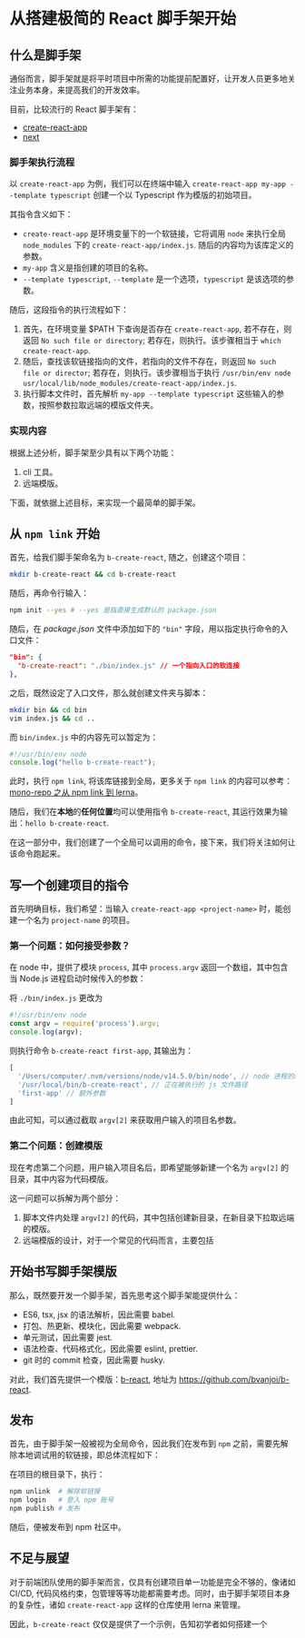 # 从搭建极简的 React 脚手架开始

## 什么是脚手架

通俗而言，脚手架就是将平时项目中所需的功能提前配置好，让开发人员更多地关注业务本身，来提高我们的开发效率。

目前，比较流行的 React 脚手架有：

- [create-react-app](https://github.com/facebook/create-react-app)
- [next](https://nextjs.org/)

### 脚手架执行流程

以 `create-react-app` 为例，我们可以在终端中输入 `create-react-app my-app --template typescript` 创建一个以 Typescript 作为模版的初始项目。

其指令含义如下：

- `create-react-app` 是环境变量下的一个软链接，它将调用 `node` 来执行全局 `node_modules` 下的 `create-react-app/index.js`. 随后的内容均为该库定义的参数。
- `my-app` 含义是指创建的项目的名称。
- `--template typescript`, `--template` 是一个选项，`typescript` 是该选项的参数。

随后，这段指令的执行流程如下：

1. 首先，在环境变量 $PATH 下查询是否存在 `create-react-app`, 若不存在，则返回 `No such file or directory`; 若存在，则执行。该步骤相当于 `which create-react-app`.
2. 随后，查找该软链接指向的文件，若指向的文件不存在，则返回 `No such file or director`; 若存在，则执行。该步骤相当于执行 `/usr/bin/env node usr/local/lib/node_modules/create-react-app/index.js`.
3. 执行脚本文件时，首先解析 `my-app --template typescript` 这些输入的参数，按照参数拉取远端的模版文件夹。

### 实现内容

根据上述分析，脚手架至少具有以下两个功能：

1. cli 工具。
2. 远端模版。

下面，就依据上述目标，来实现一个最简单的脚手架。

## 从 `npm link` 开始

首先，给我们脚手架命名为 `b-create-react`, 随之，创建这个项目：

```sh
mkdir b-create-react && cd b-create-react
```

随后，再命令行输入：

```sh
npm init --yes # --yes 是指直接生成默认的 package.json
```

随后，在 *package.json* 文件中添加如下的 `"bin"` 字段，用以指定执行命令的入口文件：

```json
"bin": {
  "b-create-react": "./bin/index.js" // 一个指向入口的软连接
},
```

之后，既然设定了入口文件，那么就创建文件夹与脚本：

```sh
mkdir bin && cd bin
vim index.js && cd ..
```

而 `bin/index.js` 中的内容先可以暂定为：

```js
#!/usr/bin/env node
console.log("hello b-create-react");
```

此时，执行 `npm link`, 将该库链接到全局，更多关于 `npm link` 的内容可以参考：[mono-repo 之从 npm link 到 lerna](../mono-repo之从npm%20link到lerna/README.md)。

随后，我们在**本地**的**任何位置**均可以使用指令 `b-create-react`, 其运行效果为输出：`hello b-create-react`.

在这一部分中，我们创建了一个全局可以调用的命令，接下来，我们将关注如何让该命令跑起来。

## 写一个创建项目的指令

首先明确目标，我们希望：当输入 `create-react-app <project-name>` 时，能创建一个名为 `project-name` 的项目。

### 第一个问题：如何接受参数？

在 node 中，提供了模块 `process`, 其中 `process.argv` 返回一个数组，其中包含当 Node.js 进程启动时候传入的参数：

将 `./bin/index.js` 更改为

```js
#!/usr/bin/env node
const argv = require('process').argv;
console.log(argv);
```

则执行命令 `b-create-react first-app`, 其输出为：

```javascript
[
  '/Users/computer/.nvm/versions/node/v14.5.0/bin/node', // node 进程的绝对路径
  '/usr/local/bin/b-create-react', // 正在被执行的 js 文件路径
  'first-app' // 额外参数
]
```

由此可知，可以通过截取 `argv[2]` 来获取用户输入的项目名参数。

### 第二个问题：创建模版

现在考虑第二个问题，用户输入项目名后，即希望能够新建一个名为 `argv[2]` 的目录，其中内容为代码模版。

这一问题可以拆解为两个部分：

1. 脚本文件内处理 `argv[2]` 的代码，其中包括创建新目录，在新目录下拉取远端的模版。
2. 远端模版的设计，对于一个常见的代码而言，主要包括

## 开始书写脚手架模版

那么，既然要开发一个脚手架，首先思考这个脚手架能提供什么：

- ES6, tsx, jsx 的语法解析，因此需要 babel.
- 打包、热更新、模块化，因此需要 webpack.
- 单元测试，因此需要 jest.
- 语法检查、代码格式化，因此需要 eslint, prettier.
- git 时的 commit 检查，因此需要 husky.

对此，我们首先提供一个模版：[b-react](https://github.com/bvanjoi/b-react), 地址为 <https://github.com/bvanjoi/b-react>.

## 发布

首先，由于脚手架一般被视为全局命令，因此我们在发布到 `npm` 之前，需要先解除本地调试用的软链接，即总体流程如下：

在项目的根目录下，执行：

```bash
npm unlink  # 解除软链接
npm login   # 登入 npm 账号
npm publish # 发布
```

随后，便被发布到 npm 社区中。

## 不足与展望

对于前端团队使用的脚手架而言，仅具有创建项目单一功能是完全不够的，像诸如 CI/CD, 代码风格约束，包管理等等功能都需要考虑。同时，由于脚手架项目本身的复杂性，诸如 `create-react-app` 这样的仓库使用 lerna 来管理。

因此，`b-create-react` 仅仅是提供了一个示例，告知初学者如何搭建一个
